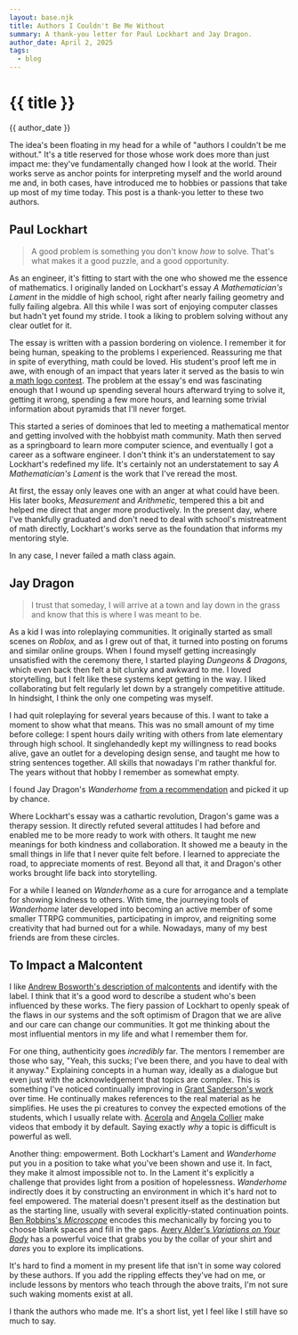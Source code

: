 ```yaml
---
layout: base.njk
title: Authors I Couldn't Be Me Without
summary: A thank-you letter for Paul Lockhart and Jay Dragon.
author_date: April 2, 2025
tags:
  - blog
---
```


# {{ title }}

{{ author_date }}

The idea's been floating in my head for a while of "authors I couldn't be me without." It's a title reserved for those whose work does more than just impact me: they've fundamentally changed how I look at the world. Their works serve as anchor points for interpreting myself and the world around me and, in both cases, have introduced me to hobbies or passions that take up most of my time today. This post is a thank-you letter to these two authors.

## Paul Lockhart

> A good problem is something you don't know *how* to solve. That's what makes it a good puzzle, and a good opportunity.

As an engineer, it's fitting to start with the one who showed me the essence of mathematics. I originally landed on Lockhart's essay *A Mathematician's Lament* in the middle of high school, right after nearly failing geometry and fully failing algebra. All this while I was sort of enjoying computer classes but hadn't yet found my stride. I took a liking to problem solving without any clear outlet for it.

The essay is written with a passion bordering on violence. I remember it for being human, speaking to the problems I experienced. Reassuring me that in spite of everything, math could be loved. His student's proof left me in awe, with enough of an impact that years later it served as the basis to win [a math logo contest](https://summerofmathexposition.substack.com/p/summer-of-math-3-is-on-the-way). The problem at the essay's end was fascinating enough that I wound up spending several hours afterward trying to solve it, getting it wrong, spending a few more hours, and learning some trivial information about pyramids that I'll never forget.

This started a series of dominoes that led to meeting a mathematical mentor and getting involved with the hobbyist math community. Math then served as a springboard to learn more computer science, and eventually I got a career as a software engineer. I don't think it's an understatement to say Lockhart's redefined my life. It's certainly not an understatement to say *A Mathematician's Lament* is the work that I've reread the most.

At first, the essay only leaves one with an anger at what could have been. His later books, *Measurement* and *Arithmetic,* tempered this a bit and helped me direct that anger more productively. In the present day, where I've thankfully graduated and don't need to deal with school's mistreatment of math directly, Lockhart's works serve as the foundation that informs my mentoring style.

In any case, I never failed a math class again.

## Jay Dragon

> I trust that someday, I will arrive at a town and lay down in the grass and know that this is where I was meant to be.

As a kid I was into roleplaying communities. It originally started as small scenes on *Roblox,* and as I grew out of that, it turned into posting on forums and similar online groups. When I found myself getting increasingly unsatisfied with the ceremony there, I started playing *Dungeons & Dragons,* which even back then felt a bit clunky and awkward to me. I loved storytelling, but I felt like these systems kept getting in the way. I liked collaborating but felt regularly let down by a strangely competitive attitude. In hindsight, I think the only one competing was myself.

I had quit roleplaying for several years because of this. I want to take a moment to show what that means. This was no small amount of my time before college: I spent hours daily writing with others from late elementary through high school. It singlehandedly kept my willingness to read books alive, gave an outlet for a developing design sense, and taught me how to string sentences together. All skills that nowadays I'm rather thankful for. The years without that hobby I remember as somewhat empty.

I found Jay Dragon's *Wanderhome* [from a recommendation](https://youtu.be/uCvPeYk8rKY?t=3843) and picked it up by chance.

Where Lockhart's essay was a cathartic revolution, Dragon's game was a therapy session. It directly refuted several attitudes I had before and enabled me to be more ready to work with others. It taught me new meanings for both kindness and collaboration. It showed me a beauty in the small things in life that I never quite felt before. I learned to appreciate the road, to appreciate moments of rest. Beyond all that, it and Dragon's other works brought life back into storytelling.

For a while I leaned on *Wanderhome* as a cure for arrogance and a template for showing kindness to others. With time, the journeying tools of *Wanderhome* later developed into becoming an active member of some smaller TTRPG communities, participating in improv, and reigniting some creativity that had burned out for a while. Nowadays, many of my best friends are from these circles.

## To Impact a Malcontent

I like [Andrew Bosworth's description of malcontents](https://boz.com/articles/malcontents) and identify with the label. I think that it's a good word to describe a student who's been influenced by these works. The fiery passion of Lockhart to openly speak of the flaws in our systems and the soft optimism of Dragon that we are alive and our care can change our communities. It got me thinking about the most influential mentors in my life and what I remember them for.

For one thing, authenticity goes *incredibly* far. The mentors I remember are those who say, "Yeah, this sucks; I've been there, and you have to deal with it anyway." Explaining concepts in a human way, ideally as a dialogue but even just with the acknowledgement that topics are complex. This is something I've noticed continually improving in [Grant Sanderson's work](https://www.youtube.com/@3blue1brown) over time. He continually makes references to the real material as he simplifies. He uses the pi creatures to convey the expected emotions of the students, which I usually relate with. [Acerola](https://www.youtube.com/@Acerola_t) and [Angela Collier](https://www.youtube.com/@acollierastro) make videos that embody it by default. Saying exactly *why* a topic is difficult is powerful as well.

Another thing: empowerment. Both Lockhart's Lament and *Wanderhome* put you in a position to take what you've been shown and use it. In fact, they make it almost impossible not to. In the Lament it's explicitly a challenge that provides light from a position of hopelessness. *Wanderhome* indirectly does it by constructing an environment in which it's hard not to feel empowered. The material doesn't present itself as the destination but as the starting line, usually with several explicitly-stated continuation points. [Ben Robbins's *Microscope*](https://www.lamemage.com/microscope/) encodes this mechanically by forcing you to choose blank spaces and fill in the gaps. [Avery Alder's *Variations on Your Body*](https://buriedwithoutceremony.com/variations-on-your-body) has a powerful voice that grabs you by the collar of your shirt and *dares* you to explore its implications.

It's hard to find a moment in my present life that isn't in some way colored by these authors. If you add the rippling effects they've had on me, or include lessons by mentors who teach through the above traits, I'm not sure such waking moments exist at all.

I thank the authors who made me. It's a short list, yet I feel like I still have so much to say.
